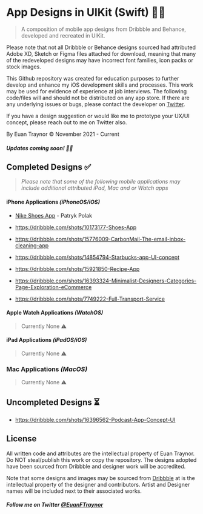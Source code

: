 # App Designs in UIKit (Swift) 🚀🎨
> A composition of mobile app designs from Dribbble and Behance, developed and recreated in UIKit.

Please note that not all Dribbble or Behance designs sourced had attributed Adobe XD, Sketch or Figma files attached for download, meaning that many of the redeveloped designs may have incorrect font families, icon packs or stock images. 

This Github repository was created for education purposes to further develop and enhance my iOS development skills and processes. This work may be used for evidence of experience at job interviews. The following code/files will and should not be distributed on any app store. If there are any underlying issues or bugs, please contact the developer on [Twitter](https://twitter.com/EuanFTraynor).

If you have a design suggestion or would like me to prototype your UX/UI concept, please reach out to me on Twitter also.

By Euan Traynor © November 2021 - Current

##### Updates coming soon! 🥳🎉

## Completed Designs ✅

> *Please note that some of the following mobile applications may include additional attributed iPad, Mac and or Watch apps*

#### iPhone Applications *(iPhoneOS/iOS)*
- [Nike Shoes App](https://github.com/efalloon/Swift-Designs/tree/main/apps/Nike%20Shoe%20App) - Patryk Polak 

- https://dribbble.com/shots/10173177-Shoes-App
- https://dribbble.com/shots/15776009-CarbonMail-The-email-inbox-cleaning-app
- https://dribbble.com/shots/14854794-Starbucks-app-UI-concept
- https://dribbble.com/shots/15921850-Recipe-App
- https://dribbble.com/shots/16393324-Minimalist-Designers-Categories-Page-Exploration-eCommerce
- https://dribbble.com/shots/7749222-Full-Transport-Service

#### Apple Watch Applications *(WatchOS)*
> Currently None ⚠️

#### iPad Applications *(iPadOS/iOS)*
> Currently None ⚠️

### Mac Applications *(MacOS)* 
> Currently None ⚠️

## Uncompleted Designs ⏳
- https://dribbble.com/shots/16396562-Podcast-App-Concept-UI

## License
All written code and attributes are the intellectual property of Euan Traynor. Do NOT steal/publish this work or copy the repository. The designs adopted have been sourced from Dribbble and designer work will be accredited.

Note that some designs and images may be sourced from [Dribbble](https://dribbble.com/) at is the intellectual property of the designer and contributors. Artist and Designer names will be included next to their associated works.

##### Follow me on Twitter [@EuanFTraynor](https://twitter.com/EuanFTraynor)
